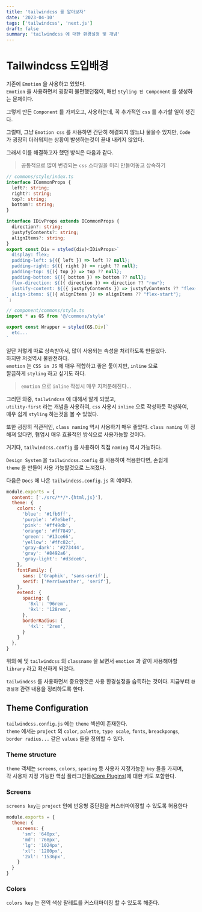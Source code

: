 ```yaml
---
title: 'tailwindcss 를 알아보자'
date: '2023-04-10'
tags: ['tailwindcss', 'next.js']
draft: false
summary: 'tailwindcss 에 대한 환경설정 및 개념'
---
```


# Tailwindcss 도입배경

기존에 `Emotion` 을 사용하고 있었다.  
`Emotion` 을 사용하면서 굉장히 불편했던점이, 매번 `Styling 된 Component` 를 생성하는 문제이다.  

그렇게 만든 `Component` 를 가져오고, 사용하는데, 꼭 추가적인 `css` 를 추가할 일이 생긴다.

그럴때, 그냥 `Emotion css` 를 사용하면 간단히 해결되지 않느냐 물을수 있지만, `Code` 가 굉장히 더러워지는 상황이 발생하는것이 끝내 내키지 않았다.

그래서 이를 해결하고자 했던 방식은 다음과 같다.

> 공통적으로 많이 변경되는 `css` 스타일을 미리 만들어놓고 상속하기

```ts
// commons/style/index.ts
interface ICommonProps {
  left?: string;
  right?: string;
  top?: string;
  bottom?: string;
}

interface IDivProps extends ICommonProps {
  direction?: string;
  justyfyContents?: string;
  alignItems?: string;
}
export const Div = styled(div)<IDivProps>`
  display: flex;
  padding-left: ${({ left }) => left ?? null};
  padding-right: ${({ right }) => right ?? null};
  padding-top: ${({ top }) => top ?? null};
  padding-bottom: ${({ bottom }) => bottom ?? null};
  flex-direction: ${({ direction }) => direction ?? "row"};
  justify-content: ${({ justyfyContents }) => justyfyContents ?? "flex-start"};
  align-items: ${({ alignItems }) => alignItems ?? "flex-start"};
`;
```

```ts
// component/commons/style.ts
import * as GS from '@/commons/style'

export const Wrapper = styled(GS.Div)`
  etc...
`
```

일단 저렇게 따로 상속받아서, 많이 사용되는 속성을 처리하도록 만들었다.  
하지만 저것역시 불완전하다.  
`emotion` 는 `CSS in JS` 에 매우 적합하고 좋은 툴이지만, `inline` 으로  
깔끔하게 `styling` 하고 싶기도 하다.  

> `emotion` 으로 `inline` 작성시 매우 지저분해진다...

그러던 와중, `tailwindcss` 에 대해서 알게 되었고,  
`utility-first` 라는 개념을 사용하여, `css` 사용시 `inline` 으로 작성하듯 작성하여,  
매우 쉽게 `styling` 하는것을 볼 수 있었다.  

또한 굉장히 직관적인, `class naming` 역시 사용하기 매우 좋았다.
`class naming` 이 정해져 있다면, 협업시 매우 효율적인 방식으로 사용가능할 것이다.

거기다, `tailwindcss.config` 를 사용하여 직접 `naming` 역시 가능하다.  

`Design System` 을 `tailwindcss.config` 를 사용하여 적용한다면, 손쉽게  
`theme` 을 만들어 사용 가능할것으로 느껴졌다.

다음은 `Docs` 에 나온 `tailwindcss.config.js` 의 예이다.

```js
module.exports = {
  content: ['./src/**/*.{html,js}'],
  theme: {
    colors: {
      'blue': '#1fb6ff',
      'purple': '#7e5bef',
      'pink': '#ff49db',
      'orange': '#ff7849',
      'green': '#13ce66',
      'yellow': '#ffc82c',
      'gray-dark': '#273444',
      'gray': '#8492a6',
      'gray-light': '#d3dce6',
    },
    fontFamily: {
      sans: ['Graphik', 'sans-serif'],
      serif: ['Merriweather', 'serif'],
    },
    extend: {
      spacing: {
        '8xl': '96rem',
        '9xl': '128rem',
      },
      borderRadius: {
        '4xl': '2rem',
      }
    }
  },
}
```

위의 예 및 `tailwindcss` 의 `classname` 을 보면서 `emotion` 과 같이 사용해야할 `library` 라고 확신하게 되었다.

`tailwindcss` 를 사용하면서 중요한것은 사용 환경설정을 습득하는 것이다.
지금부터 `환경설정` 관련 내용을 정리하도록 한다.

## Theme Configuration

`tailwindcss.config.js` 에는 `theme` 섹션이 존재한다.  
`theme` 에서는 `project` 의 `color`, `palette`, `type scale`, `fonts`, `breackpongs`, `border radius...` 같은 `values` 들을 정의할 수 있다.

### Theme structure

`theme` 객체는 `screens`, `colors`, `spacing` 등 사용자 지정가능한 `key` 들을 가지며,  
각 사용자 지정 가능한 핵심 플러그인들([Core Plugins](https://tailwindcss.com/docs/configuration#core-plugins))에 대한 키도 포함한다.

### Screens

`screens key`는 `project` 안에 반응형 중단점을 커스터마이징할 수 있도록 허용한다

```js
module.exports = {
  theme: {
    screens: {
      'sm': '640px',
      'md': '768px',
      'lg': '1024px',
      'xl': '1280px',
      '2xl': '1536px',
    }
  }
}
```

### Colors

`colors key` 는 전역 색상 팔레트를 커스터마이징 할 수 있도록 해준다.

```js



```


